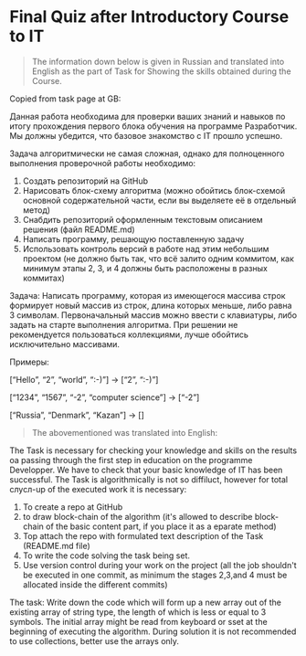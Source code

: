 # Final Quiz after Introductory Course to IT
>The information down below is given in Russian and translated into English as the part of Task for Showing the skills obtained during the Course.

Copied from task page at GB:

Данная работа необходима для проверки ваших знаний и навыков по итогу прохождения первого блока обучения на программе Разработчик. Мы должны убедится, что базовое знакомство с IT прошло успешно.

Задача алгоритмически не самая сложная, однако для полноценного выполнения проверочной работы необходимо:

1. Создать репозиторий на GitHub
2. Нарисовать блок-схему алгоритма (можно обойтись блок-схемой основной содержательной части, если вы выделяете её в отдельный метод)
3. Снабдить репозиторий оформленным текстовым описанием решения (файл README.md)
4. Написать программу, решающую поставленную задачу
5. Использовать контроль версий в работе над этим небольшим проектом (не должно быть так, что всё залито одним коммитом, как минимум этапы 2, 3, и 4 должны быть расположены в разных коммитах)

Задача: Написать программу, которая из имеющегося массива строк формирует новый массив из строк, длина которых меньше, либо равна 3 символам. Первоначальный массив можно ввести с клавиатуры, либо задать на старте выполнения алгоритма. При решении не рекомендуется пользоваться коллекциями, лучше обойтись исключительно массивами.

Примеры:

[“Hello”, “2”, “world”, “:-)”] → [“2”, “:-)”]

[“1234”, “1567”, “-2”, “computer science”] → [“-2”]

[“Russia”, “Denmark”, “Kazan”] → []

>The abovementioned was translated into English:

The Task is necessary for checking your knowledge and skills on the results oа passing through the first step in education on the programme Developper. We have to check that your basic knowledge of IT has been successful.
The Task is algorithmically is not so diffiluct, however for total слусл-up of the executed work it is necessary:
1. To create a repo at GitHub
2. to draw block-chain of the algorithm (it's allowed to describe block-chain of the basic content part, if you place it as a eparate method)
3. Top attach the repo with formulated text description of the Task (README.md file)
4. To write the code solving the task being set.
5. Use version control during your work on the project (all the job shouldn't be executed in one commit, as minimum the stages 2,3,and 4 must be allocated inside the different commits)

The task: Write down the code which will form up a new array out of the existing array of string type, the length of which is less or equal to 3 symbols. The initial array might be read from keyboard or sset at the beginning of executing the algorithm. During solution it is not recommended to use collections, better use the arrays only.
